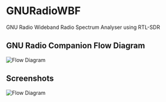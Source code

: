 # GNURadioWBF
GNU Radio Wideband Radio Spectrum Analyser using RTL-SDR

## GNU Radio Companion Flow Diagram
![Flow Diagram](https://github.com/siddharthdeore/GNURadioWBF/blob/master/GRC-Flow-Diagram.png)
## Screenshots
![Flow Diagram](https://github.com/siddharthdeore/GNURadioWBF/blob/master/screenshot.png)
